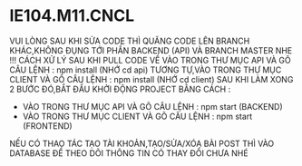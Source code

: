 # IE104.M11.CNCL
VUI LÒNG SAU KHI SỬA CODE THÌ QUĂNG CODE LÊN BRANCH KHÁC,KHÔNG ĐỤNG TỚI PHẦN BACKEND (API) VÀ BRANCH MASTER NHE !!!
CÁCH XỬ LÝ SAU KHI PULL CODE VỀ
VÀO TRONG THƯ MỤC API VÀ GÕ CÂU LỆNH : npm install (NHỚ cd api)
TƯƠNG TỰ,VÀO TRONG THƯ MỤC CLIENT VÀ GÕ CÂU LỆNH : npm install (NHỚ cd client)
SAU KHI LÀM XONG 2 BƯỚC ĐÓ,BẮT ĐẦU KHỞI ĐỘNG PROJECT BẰNG CÁCH :
- VÀO TRONG THƯ MỤC API VÀ GÕ CÂU LỆNH : npm start (BACKEND)
- VÀO TRONG THƯ MỤC CLIENT VÀ GÕ CÂU LỆNH : npm start (FRONTEND)

NẾU CÓ THAO TÁC TẠO TÀI KHOẢN,TẠO/SỬA/XÓA BÀI POST THÌ VÀO DATABASE ĐỂ THEO DÕI THÔNG TIN CÓ THAY ĐỔI CHƯA NHÉ
